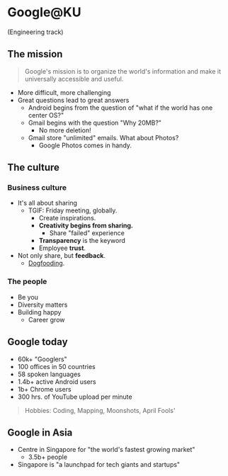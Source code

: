 # Google@KU
(Engineering track)

## The mission

> Google's mission is to organize the world's information and make it universally accessible and useful.

* More difficult, more challenging
* Great questions lead to great answers
  * Android begins from the question of "what if the world has one center OS?"
  * Gmail begins with the question "Why 20MB?"
    * No more deletion!
  * Gmail store "unlimited" emails. What about Photos?
    * Google Photos comes in handy.

## The culture

### Business culture
* It's all about sharing
  * TGIF: Friday meeting, globally.
    * Create inspirations.
    * __Creativity begins from sharing.__
      * Share "failed" experience
    * __Transparency__ is the keyword
    * Employee __trust__.
* Not only share, but __feedback__.
  * [Dogfooding](https://en.wikipedia.org/wiki/Eating_your_own_dog_food).

### The people
* Be you
* Diversity matters
* Building happy
  * Career grow

## Google today
* 60k+ "Googlers"
* 100 offices in 50 countries
* 58 spoken languages
* 1.4b+ active Android users
* 1b+ Chrome users
* 300 hrs. of YouTube upload per minute

> Hobbies: Coding, Mapping, Moonshots, April Fools'

## Google in Asia
* Centre in Singapore for "the world's fastest growing market"
  * 3.5b+ people
* Singapore is "a launchpad for tech giants and startups"
